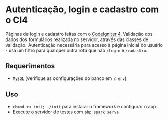 # Autenticação, login e cadastro com o CI4
Páginas de login e cadastro feitas com o [CodeIgniter 4](https://codeigniter.com/user_guide/intro/index.html). Validação dos dados dos formulários realizada no servidor, através das classes de validação. Autenticação necessária para acesso à página inicial do usuário - usa um filtro para qualquer outra rota que não `/login` e `/cadastro`.
## Requerimentos
- `MySQL` (verifique as configurações do banco em `/.env`).
## Uso
- `chmod +x init; ./init` para instalar o framework e configurar o app
- Execute o servidor de testes com `php spark serve`
